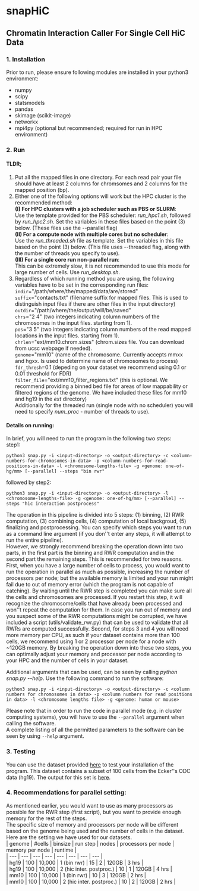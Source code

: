 # snapHiC 
## Chromatin Interaction Caller For Single Cell HiC Data
### 1. Installation
Prior to run, please ensure following modules are installed in your python3 environment:
- numpy
- scipy
- statsmodels
- pandas
- skimage (scikit-image)
- networkx
- mpi4py (optional but recommended; required for run in HPC environment)

### 2. Run
#### TLDR;
1. Put all the mapped files in one directory. For each read pair your file should have at least 2 columns for chromsomes and 2 columns for the mapped position (bp).  
2. Either one of the following options will work but the HPC cluster is the recommended method:  
&Tab;**(I) For HPC clusters with a job scheduler such as PBS or SLURM**:  
&Tab;&Tab; Use the template provided for the PBS scheduler: *run_hpc1.sh*, followed by *run_hpc2.sh*. Set the variables in these files based on the point (3) below. (These files use the --parallel flag)  
&Tab;**(II) For a compute node with multiple cores but no scheduler**:  
&Tab;&Tab; Use the *run_threaded.sh* file as template. Set the variables in this file based on the point (3) below. (This file uses --threaded flag, along with the number of threads you specify to use).  
&Tab;**(III) For a single core run non-parallel run**:  
&Tab;&Tab; This can be extremely slow, it is not recommended to use this mode for large number of cells. Use *run_desktop.sh*.
3. Regardless of which running method you are using, the following variables have to be set in the corresponding run files:  
&Tab;`indir`="/path/where/the/mapped/data/are/stored"   
&Tab;`suffix`="contacts.txt" (filename suffix for mapped files. This is used to distinguish input files if there are other files in the input directory)  
&Tab;`outdir`="/path/where/the/output/will/be/saved"  
&Tab;`chrs`="2 4" (two integers indicating column numbers of the chromosomes in the input files. starting from 1).  
&Tab;`pos`="3 5" (two integers indicating column numbers of the read mapped locations in the input files. starting from 1).  
&Tab;`chrlen`="ext/mm10.chrom.sizes" (chrom.sizes file. You can download from ucsc webpage if needed).  
&Tab;`genome`="mm10" (name of the chromosome. Currently accepts mmxx and hgxx. Is used to determine name of chromosomes to process)  
&Tab;`fdr_thresh`=0.1 (depeding on your dataset we recommend using 0.1 or 0.01 threshold for FDR)  
&Tab;`filter_file`="ext/mm10_filter_regions.txt" (this is optional. We recommend providing a binned bed file for areas of low mappability or filtered regions of the genome. We have included these files for mm10 and hg19 in the *ext* directory)  
&Tab;Additionally for the threaded run (single node with no scheduler) you will need to specify *num_proc* - number of threads to use).  

#### Details on running:  
In brief, you will need to run the program in the following two steps:   
step1:  
```
python3 snap.py -i <input-directory> -o <output-directory> -c <column-numbers-for-chromosomes-in-data> -p <column-numbers-for-read-positions-in-data> -l <chromosome-lengths-file> -g <genome: one-of-hg/mm> [--parallel] --steps "bin rwr"
```
followed by step2:  
```
python3 snap.py -i <input-directory> -o <output-directory> -l <chromosome-lengths-file> -g <genome: one-of-hg/mm> [--parallel] --steps "hic interaction postprocess"
```

The operation in this pipeline is divided into 5 steps: (1) binning, (2) RWR computation, (3) combining cells, (4) computation of local backgroud, (5) finalizing and postprocessing. You can specify which steps you want to run as a command line argument (if you don''t enter any steps, it will attempt to run the entire pipeline).  
However, we strongly recommend breaking the operation down into two parts, in the first part is the binning and RWR computation and in the second part the remaining steps. This is recommended for two reasons. First, when you have a large number of cells to process, you would want to run the operation in parallel as much as possible, increasing the number of processors per node; but the available memory is limited and your run might fail due to out of memory error (which the program is not capable of catching). By waiting until the RWR step is completed you can make sure all the cells and chromosomes are processed. If you restart this step, it will recognize the chromosome/cells that have already been processed and won''t repeat the computation for them. In case you run out of memory and you suspect some of the RWR computations might be corrupted, we have included a script (utils/validate_rwr.py) that can be used to validate that all RWRs are computed successfully. Second, for steps 3 and 4 you will need more memory per CPU, as such if your dataset contains more than 100 cells, we recommend using 1 or 2 processor per node for a node with ~120GB memory. By breaking the operation down into these two steps, you can optimally adjust your memory and processor per node according to your HPC and the number of cells in your dataset.  

Additional arguments that can be used, can be seen by calling *python snap.py --help*.
Use the following command to run the software:
```
python3 snap.py -i <input-directory> -o <output-directory> -c <column numbers for chromosomes in data> -p <column numbers for read positions in data> -l <chromosome lengths file> -g <genome: human or mouse>
```
Please note that in order to run the code in parallel mode (e.g. in cluster computing systems), you will have to use the `--parallel` argument when calling the software.   
A complete listing of all the permitted parameters to the software can be seen by using `--help` argument.  

### 3. Testing  
You can use the dataset provided [here](http://renlab.sdsc.edu/abnousa/snapHiC/test/input/Ecker/ODC) to test your installation of the program. This dataset contains a subset of 100 cells from the Ecker''s ODC data (hg19). The output for this set is [here](http://renlab.sdsc.edu/abnousa/snapHiC/test/output/Ecker/ODC).   

### 4. Recommendations for parallel setting:  
As mentioned earlier, you would want to use as many processors as possible for the RWR step (first script), but you want to provide enough memory for the rest of the steps.  
The specific size of memory and processors per node will be different based on the genome being used and the number of cells in the dataset. Here are the setting we have used for our datasets.  
| genome | #cells | binsize | run step | nodes | processors per node | memory per node | runtime |  
| --- | --- | --- | --- | --- | --- | --- | --- |  
| hg19 | 100 | 10,000 | 1 (bin rwr) | 15 | 2 | 120GB | 3 hrs |  
| hg19 | 100 | 10,000 | 2 (hic inter. postproc.) | 10 | 1 | 120GB | 4 hrs |  
| mm10 | 100 | 10,000 | 1 (bin rwr) | 10 | 3 | 120GB | 2 hrs |  
| mm10 | 100 | 10,000 | 2 (hic inter. postproc.) | 10 | 2 | 120GB | 2 hrs |

